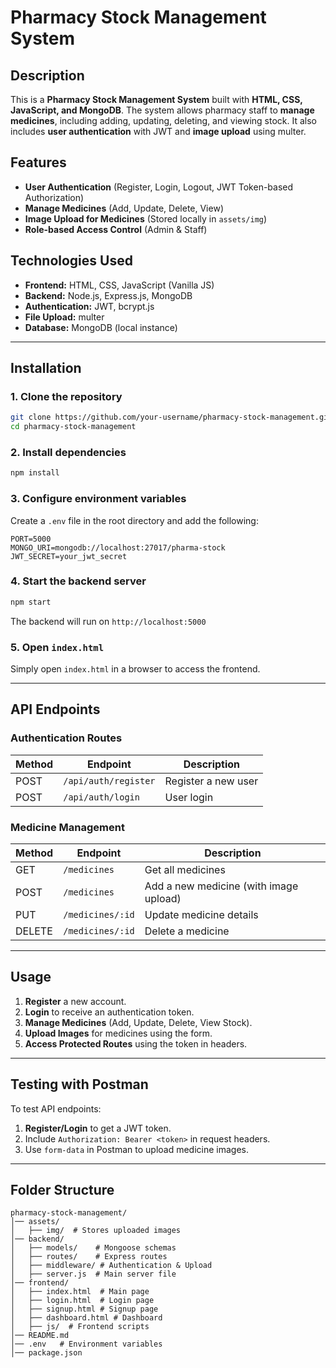 # Pharmacy Stock Management System

## Description

This is a **Pharmacy Stock Management System** built with **HTML, CSS, JavaScript, and MongoDB**. The system allows pharmacy staff to **manage medicines**, including adding, updating, deleting, and viewing stock. It also includes **user authentication** with JWT and **image upload** using multer.

## Features

- **User Authentication** (Register, Login, Logout, JWT Token-based Authorization)
- **Manage Medicines** (Add, Update, Delete, View)
- **Image Upload for Medicines** (Stored locally in `assets/img`)
- **Role-based Access Control** (Admin & Staff)

## Technologies Used

- **Frontend:** HTML, CSS, JavaScript (Vanilla JS)
- **Backend:** Node.js, Express.js, MongoDB
- **Authentication:** JWT, bcrypt.js
- **File Upload:** multer
- **Database:** MongoDB (local instance)

---

## Installation

### 1. Clone the repository

```sh
git clone https://github.com/your-username/pharmacy-stock-management.git
cd pharmacy-stock-management
```

### 2. Install dependencies

```sh
npm install
```

### 3. Configure environment variables

Create a `.env` file in the root directory and add the following:

```
PORT=5000
MONGO_URI=mongodb://localhost:27017/pharma-stock
JWT_SECRET=your_jwt_secret
```

### 4. Start the backend server

```sh
npm start
```

The backend will run on `http://localhost:5000`

### 5. Open `index.html`

Simply open `index.html` in a browser to access the frontend.

---

## API Endpoints

### **Authentication Routes**

| Method | Endpoint             | Description         |
| ------ | -------------------- | ------------------- |
| POST   | `/api/auth/register` | Register a new user |
| POST   | `/api/auth/login`    | User login          |

### **Medicine Management**

| Method | Endpoint         | Description                            |
| ------ | ---------------- | -------------------------------------- |
| GET    | `/medicines`     | Get all medicines                      |
| POST   | `/medicines`     | Add a new medicine (with image upload) |
| PUT    | `/medicines/:id` | Update medicine details                |
| DELETE | `/medicines/:id` | Delete a medicine                      |

---

## Usage

1. **Register** a new account.
2. **Login** to receive an authentication token.
3. **Manage Medicines** (Add, Update, Delete, View Stock).
4. **Upload Images** for medicines using the form.
5. **Access Protected Routes** using the token in headers.

---

## Testing with Postman

To test API endpoints:

1. **Register/Login** to get a JWT token.
2. Include `Authorization: Bearer <token>` in request headers.
3. Use `form-data` in Postman to upload medicine images.

---

## Folder Structure

```
pharmacy-stock-management/
│── assets/
│   ├── img/  # Stores uploaded images
│── backend/
│   ├── models/    # Mongoose schemas
│   ├── routes/    # Express routes
│   ├── middleware/ # Authentication & Upload
│   ├── server.js  # Main server file
│── frontend/
│   ├── index.html  # Main page
│   ├── login.html  # Login page
│   ├── signup.html # Signup page
│   ├── dashboard.html # Dashboard
│   ├── js/  # Frontend scripts
│── README.md
│── .env   # Environment variables
│── package.json
```
